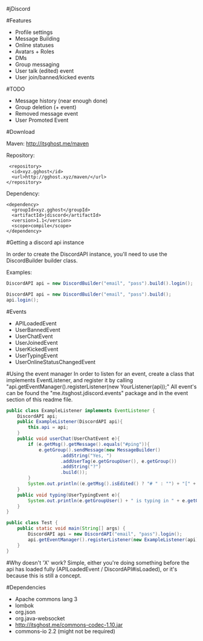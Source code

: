 #jDiscord

#Features
- Profile settings
- Message Building
- Online statuses
- Avatars + Roles 
- DMs
- Group messaging
- User talk (edited) event 
- User join/banned/kicked events

#TODO
- Message history (near enough done)
- Group deletion (+ event)
- Removed message event
- User Promoted Event

#Download

Maven: http://itsghost.me/maven

Repository:
```
 <repository>
  <id>xyz.gghost</id>
  <url>http://gghost.xyz/maven/</url>
</repository>
```
Dependency:
```
<dependency>
  <groupId>xyz.gghost</groupId>
  <artifactId>jdiscord</artifactId>
  <version>1.1</version>
  <scope>compile</scope>
</dependency>
```

#Getting a discord api instance

In order to create the DiscordAPI instance, you'll need to use the DiscordBuilder builder class. 

Examples:
```java
DiscordAPI api = new DiscordBuilder("email", "pass").build().login();

DiscordAPI api = new DiscordBuilder("email", "pass").build();
api.login();
```

#Events

- APILoadedEvent
- UserBannedEvent
- UserChatEvent
- UserJoinedEvent
- UserKickedEvent
- UserTypingEvent
- UserOnlineStatusChangedEvent

#Using the event manager
In order to listen for an event, create a class that implements EventListener, and register it by calling "api.getEventManager().registerListener(new YourListener(api));" All event's can be found the "me.itsghost.jdiscord.events" package and in the event section of this readme file. 

```java
public class ExampleListener implements EventListener {
    DiscordAPI api;
    public ExampleListener(DiscordAPI api){
        this.api = api;
    }
    public void userChat(UserChatEvent e){
        if (e.getMsg().getMessage().equals("#ping")){
            e.getGroup().sendMessage(new MessageBuilder()
                    .addString("Yes, ")
                    .addUserTag(e.getGroupUser(), e.getGroup())
                    .addString("?")
                    .build());
        }
        System.out.println((e.getMsg().isEdited() ? "# " : "") + "[" + e.getGroup().getName() + "] " + e.getGroupUser() + " > " + e.getMsg().getMessage());
    }
    public void typing(UserTypingEvent e){
        System.out.println(e.getGroupUser() + " is typing in " + e.getGroup());
    }
}

public class Test {
    public static void main(String[] args) {
        DiscordAPI api = new DiscordAPI("email", "pass").login();
        api.getEventManager().registerListener(new ExampleListener(api)); //Register listener
    }
}
```

#Why doesn't 'X' work?
Simple, either you're doing something before the api has loaded fully (APILoadedEvent / DiscordAPI#isLoaded), or it's because this is still a concept.

#Dependencies
- Apache commons lang 3
- lombok
- org.json
- org.java-websocket
- http://itsghost.me/commons-codec-1.10.jar
- commons-io 2.2 (might not be required)
